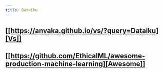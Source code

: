 ```yaml
---
title: Dataiku
---
```


## [[https://anvaka.github.io/vs/?query=Dataiku][Vs]]
## [[https://github.com/EthicalML/awesome-production-machine-learning][Awesome]]

